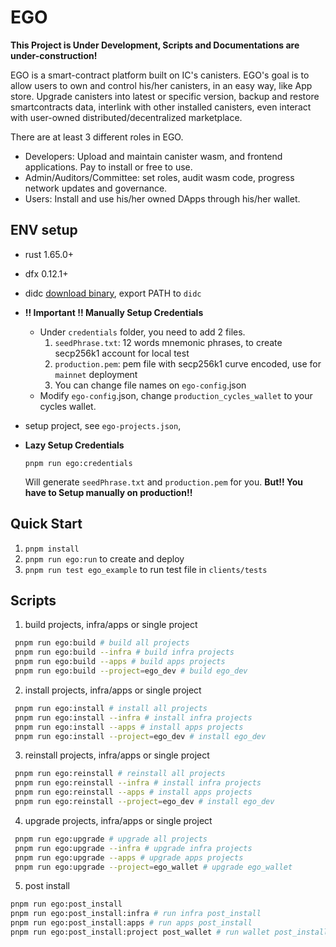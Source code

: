 # EGO

**This Project is Under Development, Scripts and Documentations are under-construction!**

EGO is a smart-contract platform built on IC's canisters. EGO's goal is to allow users to own and control his/her canisters, in an easy way, like App store. Upgrade canisters into latest or specific version, backup and restore smartcontracts data, interlink with other installed canisters, even interact with user-owned distributed/decentralized marketplace.

There are at least 3 different roles in EGO.

- Developers: Upload and maintain canister wasm, and frontend applications. Pay to install or free to use.
- Admin/Auditors/Committee: set roles, audit wasm code, progress network updates and governance.
- Users: Install and use his/her owned DApps through his/her wallet.

## ENV setup

- rust 1.65.0+
- dfx 0.12.1+
- didc [download binary](https://github.com/dfinity/candid/releases), export PATH to `didc`

- **!! Important !! Manually Setup Credentials**

  - Under `credentials` folder, you need to add 2 files.
    1.  `seedPhrase.txt`: 12 words mnemonic phrases, to create secp256k1 account for local test
    2.  `production.pem`: pem file with secp256k1 curve encoded, use for `mainnet` deployment
    3.  You can change file names on `ego-config`.json
  - Modify `ego-config`.json, change `production_cycles_wallet` to your cycles wallet.

- setup project, see `ego-projects.json`,

- **Lazy Setup Credentials**

  ```
  pnpm run ego:credentials
  ```

  Will generate `seedPhrase.txt` and `production.pem` for you.
  **But!! You have to Setup manually on production!!**

## Quick Start

1. `pnpm install`
2. `pnpm run ego:run` to create and deploy
3. `pnpm run test ego_example` to run test file in `clients/tests`

## Scripts

1. build projects, infra/apps or single project

```bash
 pnpm run ego:build # build all projects
 pnpm run ego:build --infra # build infra projects
 pnpm run ego:build --apps # build apps projects
 pnpm run ego:build --project=ego_dev # build ego_dev
```

2. install projects, infra/apps or single project

```bash
 pnpm run ego:install # install all projects
 pnpm run ego:install --infra # install infra projects
 pnpm run ego:install --apps # install apps projects
 pnpm run ego:install --project=ego_dev # install ego_dev
```

3. reinstall projects, infra/apps or single project

```bash
 pnpm run ego:reinstall # reinstall all projects
 pnpm run ego:reinstall --infra # install infra projects
 pnpm run ego:reinstall --apps # install apps projects
 pnpm run ego:reinstall --project=ego_dev # install ego_dev
```

4. upgrade projects, infra/apps or single project

```bash
 pnpm run ego:upgrade # upgrade all projects
 pnpm run ego:upgrade --infra # upgrade infra projects
 pnpm run ego:upgrade --apps # upgrade apps projects
 pnpm run ego:upgrade --project=ego_wallet # upgrade ego_wallet
```

5. post install

```bash
pnpm run ego:post_install
pnpm run ego:post_install:infra # run infra post_install
pnpm run ego:post_install:apps # run apps post_install
pnpm run ego:post_install:project post_wallet # run wallet post_install, please use `post_` prefix to project
```
